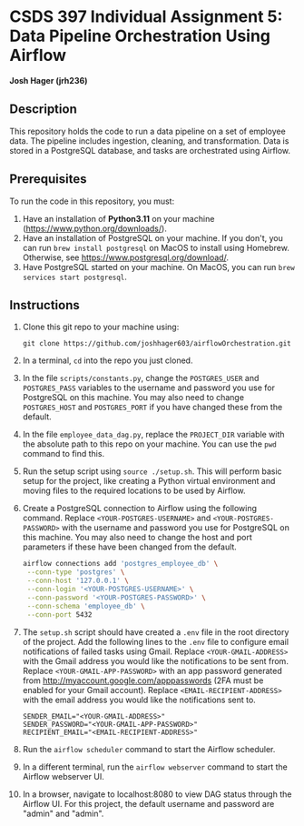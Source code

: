 # CSDS 397 Individual Assignment 5: Data Pipeline Orchestration Using Airflow
**Josh Hager (jrh236)**

## Description
This repository holds the code to run a data pipeline on a set of employee data. The pipeline includes ingestion, cleaning, and transformation. Data is stored in a PostgreSQL database, and tasks are orchestrated using Airflow.

## Prerequisites
To run the code in this repository, you must:

1. Have an installation of **Python3.11** on your machine (https://www.python.org/downloads/).
2. Have an installation of PostgreSQL on your machine. If you don't, you can run `brew install postgresql` on MacOS to install using Homebrew. Otherwise, see https://www.postgresql.org/download/.
3. Have PostgreSQL started on your machine. On MacOS, you can run `brew services start postgresql`.

## Instructions
1. Clone this git repo to your machine using: 
   
    ```
    git clone https://github.com/joshhager603/airflowOrchestration.git
    ```
2. In a terminal, `cd` into the repo you just cloned.
3. In the file `scripts/constants.py`, change the `POSTGRES_USER` and `POSTGRES_PASS` variables to the username and password you use for PostgreSQL on this machine. You may also need to change `POSTGRES_HOST` and `POSTGRES_PORT` if you have changed these from the default.
4. In the file `employee_data_dag.py`, replace the `PROJECT_DIR` variable with the absolute path to this repo on your machine. You can use the `pwd` command to find this.
5. Run the setup script using `source ./setup.sh`. This will perform basic setup for the project, like creating a Python virtual environment and moving files to the required locations to be used by Airflow.
6. Create a PostgreSQL connection to Airflow using the following command. Replace `<YOUR-POSTGRES-USERNAME>` and `<YOUR-POSTGRES-PASSWORD>` with the username and password you use for PostgreSQL on this machine. You may also need to change the host and port parameters if these have been changed from the default.
   
   ```bash
   airflow connections add 'postgres_employee_db' \
    --conn-type 'postgres' \
    --conn-host '127.0.0.1' \
    --conn-login '<YOUR-POSTGRES-USERNAME>' \
    --conn-password '<YOUR-POSTGRES-PASSWORD>' \
    --conn-schema 'employee_db' \
    --conn-port 5432
    ```
7. The `setup.sh` script should have created a `.env` file in the root directory of the project. Add the following lines to the `.env` file to configure email notifications of failed tasks using Gmail. Replace `<YOUR-GMAIL-ADDRESS>` with the Gmail address you would like the notifications to be sent from. Replace `<YOUR-GMAIL-APP-PASSWORD>` with an app password generated from http://myaccount.google.com/apppasswords (2FA must be enabled for your Gmail account). Replace `<EMAIL-RECIPIENT-ADDRESS>` with the email address you would like the notifications sent to.
   
   ```
   SENDER_EMAIL="<YOUR-GMAIL-ADDRESS>"
   SENDER_PASSWORD="<YOUR-GMAIL-APP-PASSWORD>"
   RECIPIENT_EMAIL="<EMAIL-RECIPIENT-ADDRESS>"
   ```
8. Run the `airflow scheduler` command to start the Airflow scheduler.
9. In a different terminal, run the `airflow webserver` command to start the Airflow webserver UI.
10. In a browser, navigate to localhost:8080 to view DAG status through the Airflow UI. For this project, the default username and password are "admin" and "admin".


